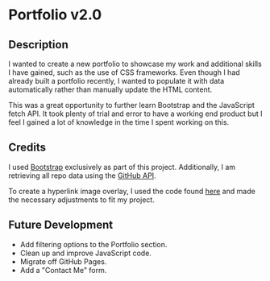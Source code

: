 # Portfolio v2.0

## Description

I wanted to create a new portfolio to showcase my work and additional skills I have gained, such as the use of CSS frameworks. Even though I had already built a portfolio recently, I wanted to populate it with data automatically rather than manually update the HTML content.

This was a great opportunity to further learn Bootstrap and the JavaScript fetch API. It took plenty of trial and error to have a working end product but I feel I gained a lot of knowledge in the time I spent working on this.

## Credits

I used [Bootstrap](https://getbootstrap.com/) exclusively as part of this project. Additionally, I am retrieving all repo data using the [GitHub API](https://docs.github.com/en/rest).

To create a hyperlink image overlay, I used the code found [here](https://www.w3schools.com/howto/howto_css_image_overlay.asp) and made the necessary adjustments to fit my project.

## Future Development
- Add filtering options to the Portfolio section.
- Clean up and improve JavaScript code.
- Migrate off GitHub Pages.
- Add a "Contact Me" form.